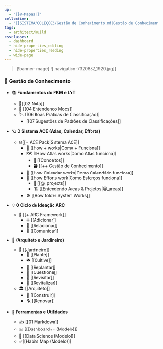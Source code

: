 ```yaml
---
up:
  - "[[@-Mapas]]"
collection:
  - "[[SISTEMA/COLEÇÕES/Gestão de Conhecimento.md|Gestão de Conhecimento]]"
tags:
  - architect/build
cssclasses:
  - dashboard
  - hide-properties_editing
  - hide-properties_reading
  - wide-page
---
```

>[!banner-image] ![[navigation-7320887_1920.jpg]]
### 🧭 **Gestão de Conhecimento**

- 📚 **Fundamentos do PKM e LYT**  
	- 📄[[02 Nota]]
	- 🧩 [[04 Entendendo Mocs]]  
	- 🏷️ [[06 Boas Práticas de Classificação]]  
		-  [[07 Sugestões de Padrões de Classificações]] 
- 🪐 **O Sistema ACE (Atlas, Calendar, Efforts)**  
	-  🌐[[+ ACE Pack|Sistema ACE]]  
		- 🧩 [[How + works|Como + Funciona]]  
		- 🗺️ [[How Atlas works|Como Atlas funciona]]  
			- 🧠 [[Conceitos]]  
			- 🗃️ [[++ Gestão de Conhecimento]]
		- 📅 [[How Calendar works|Como Calendário funciona]]    
		- 💪 [[How Efforts work|Como Esforços funciona]]  
			- 🚀 [[@_projects]]  
			- 🏗️ [[Entendendo Areas & Projetos|@_areas]]  
		- ⚙️ [[How folder System Works]]  
- 💡 **O Ciclo de Ideação ARC**  
	- 🔁 [[+ ARC Framework]]  
		- ➕ [[Adicionar]]  
		- 🔗 [[Relacionar]]  
		- 📣 [[Comunicar]]  
- 🌿 **(Arquiteto e Jardineiro)**  
	- 🌱 [[Jardineiro]]  
		- 🫘 [[Plante]]  
		- ☘️ [[Cultive]]  
		- 🌾 [[Replantar]]  
		- 🍄 [[Questione]]  
		- 🌻 [[Revisitar]]  
		- 🌼 [[Revitalizar]]  
	- 🏛️ [[Arquiteto]]  
		- 🧱 [[Construir]]  
		- 🪜 [[Renovar]]  

- 🧰 **Ferramentas e Utilidades**  
	- ✍️ [[01 Markdown]]  
	- 📊 [[Dashboard++ (Modelo)]]  
	- 🎲 [[Data Science (Modelo)]]
	- ✅[[Habits Map (Modelo)]]
